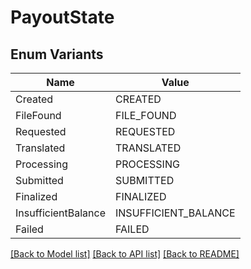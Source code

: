 # PayoutState

## Enum Variants

| Name | Value |
|---- | -----|
| Created | CREATED |
| FileFound | FILE_FOUND |
| Requested | REQUESTED |
| Translated | TRANSLATED |
| Processing | PROCESSING |
| Submitted | SUBMITTED |
| Finalized | FINALIZED |
| InsufficientBalance | INSUFFICIENT_BALANCE |
| Failed | FAILED |


[[Back to Model list]](../README.md#documentation-for-models) [[Back to API list]](../README.md#documentation-for-api-endpoints) [[Back to README]](../README.md)


